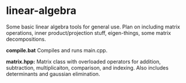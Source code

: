 # linear-algebra

Some basic linear algebra tools for general use.  Plan on including matrix operations, inner product/projection stuff, eigen-things, 
some matrix decompositions.  

**compile.bat** Compiles and runs main.cpp.

**matrix.hpp:** Matrix class with overloaded operators for addition, subtraction, multiplicaiton, comparison, and indexing. Also includes determinants and gaussian elimination. 
